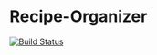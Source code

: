 # Recipe-Organizer
[![Build Status](https://travis-ci.org/nosma/Recipe-Organizer.svg?branch=master)](https://travis-ci.org/nosma/Recipe-Organizer)